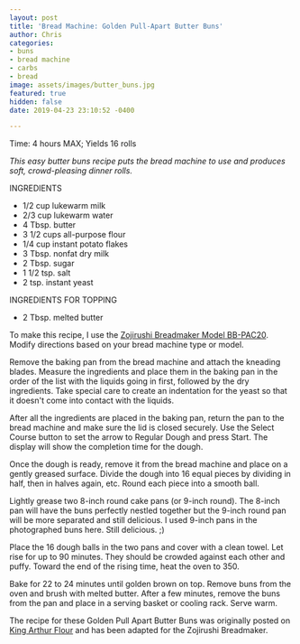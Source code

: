 ```yaml
---
layout: post
title: 'Bread Machine: Golden Pull-Apart Butter Buns'
author: Chris
categories:
- buns
- bread machine
- carbs
- bread
image: assets/images/butter_buns.jpg
featured: true
hidden: false
date: 2019-04-23 23:10:52 -0400

---
```

Time: 4 hours MAX; Yields 16 rolls

_This easy butter buns recipe puts the bread machine to use and produces soft, crowd-pleasing dinner rolls._

INGREDIENTS

* 1/2 cup lukewarm milk
* 2/3 cup lukewarm water
* 4 Tbsp. butter
* 3 1/2 cups all-purpose flour
* 1/4 cup instant potato flakes
* 3 Tbsp. nonfat dry milk
* 2 Tbsp. sugar
* 1 1/2 tsp. salt
* 2 tsp. instant yeast

INGREDIENTS FOR TOPPING

* 2 Tbsp. melted butter

To make this recipe, I use the [Zojirushi Breadmaker Model BB-PAC20](https://www.amazon.com/Zojirushi-BB-PAC20BA-BB-PAC20-Virtuoso-Breadmaker/dp/B0067MQM48/ref=sr_1_3?keywords=zojirushi+bread+machine+bbpac20&qid=1552254883&s=gateway&sr=8-3). Modify directions based on your bread machine type or model.

Remove the baking pan from the bread machine and attach the kneading blades. Measure the ingredients and place them in the baking pan in the order of the list with the liquids going in first, followed by the dry ingredients. Take special care to create an indentation for the yeast so that it doesn't come into contact with the liquids.

After all the ingredients are placed in the baking pan, return the pan to the bread machine and make sure the lid is closed securely. Use the Select Course button to set the arrow to Regular Dough and press Start. The display will show the completion time for the dough.

Once the dough is ready, remove it from the bread machine and place on a gently greased surface. Divide the dough into 16 equal pieces by dividing in half, then in halves again, etc. Round each piece into a smooth ball.

Lightly grease two 8-inch round cake pans (or 9-inch round). The 8-inch pan will have the buns perfectly nestled together but the 9-inch round pan will be more separated and still delicious. I used 9-inch pans in the photographed buns here. Still delicious. ;)

Place the 16 dough balls in the two pans and cover with a clean towel. Let rise for up to 90 minutes. They should be crowded against each other and puffy. Toward the end of the rising time, heat the oven to 350.

Bake for 22 to 24 minutes until golden brown on top. Remove buns from the oven and brush with melted butter. After a few minutes, remove the buns from the pan and place in a serving basket or cooling rack. Serve warm.

The recipe for these Golden Pull Apart Butter Buns was originally posted on [King Arthur Flour](https://www.kingarthurflour.com/recipes/golden-pull-apart-butter-buns-recipe) and has been adapted for the Zojirushi Breadmaker. 